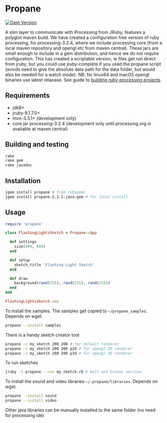 # Propane
[![Gem Version](https://badge.fury.io/rb/propane.svg)](https://badge.fury.io/rb/propane)

A slim layer to communicate with Processing from JRuby, features a polyglot maven build. We have created a configuration free version of ruby processing, for processing-3.2.4, where we include processing core (from a local maven repository and opengl etc from maven central). These jars are small enough to include in a gem distribution, and hence we do not require configuration. This has created a scriptable version, ie files get run direct from jruby, but you could use jruby-complete if you used the propane script (avoids need to give the absolute data path for the data folder, but would also be needed for a watch mode). NB: for linux64 and macOS opengl binaries use latest relaease. See guide to [building ruby-processing projects][building].

## Requirements

- jdk8+
- jruby-9.1.7.0+
- mvn-3.3.1+ (development only)
- core.jar processing-3.2.4 (development only until processing.org is available at maven central)

## Building and testing

```bash
rake
rake gem
rake javadoc
```

## Installation
```bash
jgem install propane # from rubygems 
jgem install propane-2.1.1-java.gem # for local install
```

## Usage

``` ruby
require 'propane'

class FlashingLightsSketch < Propane::App

  def settings
    size(800, 600)
  end

  def setup
    sketch_title 'Flashing Light Sketch'
  end

  def draw
    background(rand(255), rand(255), rand(255))
  end
end

FlashingLightsSketch.new
```

To install the samples.  The samples get copied to `~/propane_samples`. Depends on wget.
```bash
propane --install samples
```
There is a handy sketch creator tool
```bash
propane -c my_sketch 200 200 # for default renderer
propane -c my_sketch 200 200 p2d # for opengl 2D renderer
propane -c my_sketch 200 200 p3d # for opengl 3D renderer
```

To run sketches

```bash
jruby -S propane --run my_sketch.rb # belt and braces version
```
To install the sound and video libraries `~/.propane/libraries`. Depends on wget.
```bash
propane --install sound
propane --install video
```
Other java libraries can be manually installed to the same folder (no need for processing ide)

[building]:http://ruby-processing.github.io/building/building/
